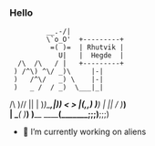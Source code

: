 ### Hello 

             __.-/|
             \`o_O'  +---------+
              =( )=  | Rhutvik |
                U|   |  Hegde  |
      /\  /\   / |   +---------+
     ) /^\) ^\/ _)\     |-|
     )   /^\/   _) \    |-|
     )   _ /  / _)  \___|_|
 /\  )/\/ ||  | )_)\___,|))
<  >      |(,,) )__)    |
 ||      /    \)___)\
 | \____(      )___) )____
  \______(_______;;;)__;;;)

- 🔭 I’m currently working on aliens
<!--
**RhutvikH/RhutvikH** is a ✨ _special_ ✨ repository because its `README.md` (this file) appears on your GitHub profile.

Here are some ideas to get you started:

- 🔭 I’m currently working on ...
- 🌱 I’m currently learning ...
- 👯 I’m looking to collaborate on ...
- 🤔 I’m looking for help with ...
- 💬 Ask me about ...
- 📫 How to reach me: ...
- 😄 Pronouns: ...
- ⚡ Fun fact: ...
-->
